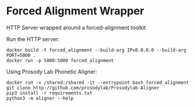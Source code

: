 # Forced Alignment Wrapper

HTTP Server wrapped around a forced-alignment toolkit

Run the HTTP server:
```
docker build -t forced_alignment --build-arg IP=0.0.0.0 --build-arg PORT=5000 .
docker run -p 5000:5000 forced_alignment
```

Using Prosody Lab Phonetic Aligner:
```
docker run -v /shared:/shared -it --entrypoint bash forced_alignment
git clone http://github.com/prosodylab/Prosodylab-Aligner
pip3 install -r requirements.txt
python3 -m aligner --help
```
